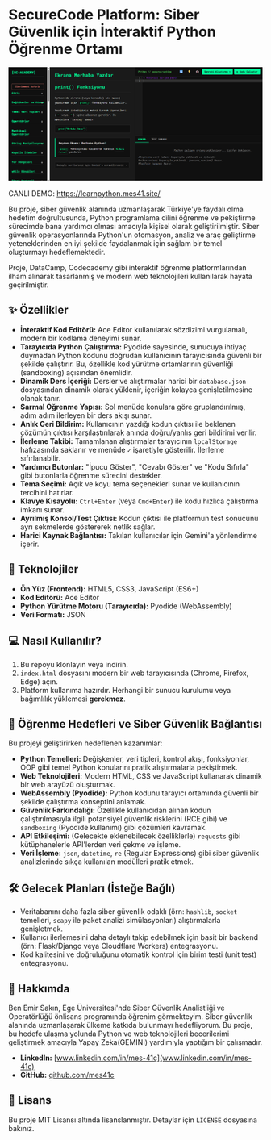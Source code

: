 # SecureCode Platform: Siber Güvenlik için İnteraktif Python Öğrenme Ortamı

![Proje Arayüzü](arayuz.png)

CANLI DEMO: https://learnpython.mes41.site/

Bu proje, siber güvenlik alanında uzmanlaşarak Türkiye'ye faydalı olma hedefim doğrultusunda, Python programlama dilini öğrenme ve pekiştirme sürecimde bana yardımcı olması amacıyla kişisel olarak geliştirilmiştir. Siber güvenlik operasyonlarında Python'un otomasyon, analiz ve araç geliştirme yeteneklerinden en iyi şekilde faydalanmak için sağlam bir temel oluşturmayı hedeflemektedir.

Proje, DataCamp, Codecademy gibi interaktif öğrenme platformlarından ilham alınarak tasarlanmış ve modern web teknolojileri kullanılarak hayata geçirilmiştir.

## ✨ Özellikler

* **İnteraktif Kod Editörü:** Ace Editor kullanılarak sözdizimi vurgulamalı, modern bir kodlama deneyimi sunar.
* **Tarayıcıda Python Çalıştırma:** Pyodide sayesinde, sunucuya ihtiyaç duymadan Python kodunu doğrudan kullanıcının tarayıcısında güvenli bir şekilde çalıştırır. Bu, özellikle kod yürütme ortamlarının güvenliği (sandboxing) açısından önemlidir.
* **Dinamik Ders İçeriği:** Dersler ve alıştırmalar harici bir `database.json` dosyasından dinamik olarak yüklenir, içeriğin kolayca genişletilmesine olanak tanır.
* **Sarmal Öğrenme Yapısı:** Sol menüde konulara göre gruplandırılmış, adım adım ilerleyen bir ders akışı sunar.
* **Anlık Geri Bildirim:** Kullanıcının yazdığı kodun çıktısı ile beklenen çözümün çıktısı karşılaştırılarak anında doğru/yanlış geri bildirimi verilir.
* **İlerleme Takibi:** Tamamlanan alıştırmalar tarayıcının `localStorage` hafızasında saklanır ve menüde `✓` işaretiyle gösterilir. İlerleme sıfırlanabilir.
* **Yardımcı Butonlar:** "İpucu Göster", "Cevabı Göster" ve "Kodu Sıfırla" gibi butonlarla öğrenme sürecini destekler.
* **Tema Seçimi:** Açık ve koyu tema seçenekleri sunar ve kullanıcının tercihini hatırlar.
* **Klavye Kısayolu:** `Ctrl+Enter` (veya `Cmd+Enter`) ile kodu hızlıca çalıştırma imkanı sunar.
* **Ayrılmış Konsol/Test Çıktısı:** Kodun çıktısı ile platformun test sonucunu ayrı sekmelerde göstererek netlik sağlar.
* **Harici Kaynak Bağlantısı:** Takılan kullanıcılar için Gemini'a yönlendirme içerir.

## 🚀 Teknolojiler

* **Ön Yüz (Frontend):** HTML5, CSS3, JavaScript (ES6+)
* **Kod Editörü:** Ace Editor
* **Python Yürütme Motoru (Tarayıcıda):** Pyodide (WebAssembly)
* **Veri Formatı:** JSON

## 💻 Nasıl Kullanılır?

1.  Bu repoyu klonlayın veya indirin.
2.  `index.html` dosyasını modern bir web tarayıcısında (Chrome, Firefox, Edge) açın.
3.  Platform kullanıma hazırdır. Herhangi bir sunucu kurulumu veya bağımlılık yüklemesi **gerekmez**.

## 🎯 Öğrenme Hedefleri ve Siber Güvenlik Bağlantısı

Bu projeyi geliştirirken hedeflenen kazanımlar:

* **Python Temelleri:** Değişkenler, veri tipleri, kontrol akışı, fonksiyonlar, OOP gibi temel Python konularını pratik alıştırmalarla pekiştirmek.
* **Web Teknolojileri:** Modern HTML, CSS ve JavaScript kullanarak dinamik bir web arayüzü oluşturmak.
* **WebAssembly (Pyodide):** Python kodunu tarayıcı ortamında güvenli bir şekilde çalıştırma konseptini anlamak.
* **Güvenlik Farkındalığı:** Özellikle kullanıcıdan alınan kodun çalıştırılmasıyla ilgili potansiyel güvenlik risklerini (RCE gibi) ve `sandboxing` (Pyodide kullanımı) gibi çözümleri kavramak.
* **API Etkileşimi:** (Gelecekte eklenebilecek özelliklerle) `requests` gibi kütüphanelerle API'lerden veri çekme ve işleme.
* **Veri İşleme:** `json`, `datetime`, `re` (Regular Expressions) gibi siber güvenlik analizlerinde sıkça kullanılan modülleri pratik etmek.

## 🛠️ Gelecek Planları (İsteğe Bağlı)

* Veritabanını daha fazla siber güvenlik odaklı (örn: `hashlib`, `socket` temelleri, `scapy` ile paket analizi simülasyonları) alıştırmalarla genişletmek.
* Kullanıcı ilerlemesini daha detaylı takip edebilmek için basit bir backend (örn: Flask/Django veya Cloudflare Workers) entegrasyonu.
* Kod kalitesini ve doğruluğunu otomatik kontrol için birim testi (unit test) entegrasyonu.

## 👤 Hakkımda

Ben Emir Sakın, Ege Üniversitesi'nde Siber Güvenlik Analistliği ve Operatörlüğü önlisans programında öğrenim görmekteyim. Siber güvenlik alanında uzmanlaşarak ülkeme katkıda bulunmayı hedefliyorum. Bu proje, bu hedefe ulaşma yolunda Python ve web teknolojileri becerilerimi geliştirmek amacıyla Yapay Zeka(GEMINI) yardımıyla yaptığım bir çalışmadır.

* **LinkedIn:** [www.linkedin.com/in/mes-41c](www.linkedin.com/in/mes-41c)
* **GitHub:** [github.com/mes41c](https://github.com/mes41c)

## 📄 Lisans

Bu proje MIT Lisansı altında lisanslanmıştır. Detaylar için `LICENSE` dosyasına bakınız.
